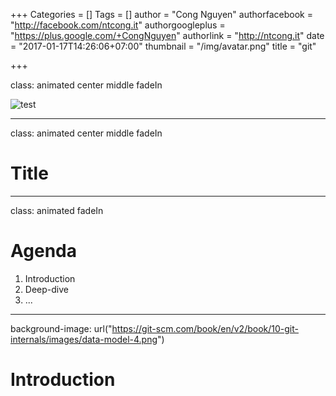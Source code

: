 +++
Categories = []
Tags = []
author = "Cong Nguyen"
authorfacebook = "http://facebook.com/ntcong.it"
authorgoogleplus = "https://plus.google.com/+CongNguyen"
authorlink = "http://ntcong.it"
date = "2017-01-17T14:26:06+07:00"
thumbnail = "/img/avatar.png"
title = "git"

+++

class: animated center middle fadeIn

![test](/img/FPT_logo.png)

---

class: animated center middle fadeIn

# Title

---

class: animated fadeIn 

# Agenda

1. Introduction
2. Deep-dive
3. ...

---

background-image: url("https://git-scm.com/book/en/v2/book/10-git-internals/images/data-model-4.png")

# Introduction
